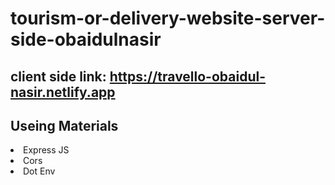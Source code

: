 # tourism-or-delivery-website-server-side-obaidulnasir

## client side link: https://travello-obaidul-nasir.netlify.app


## Useing Materials
  <li>Express JS</li>
  <li>Cors</li>
  <li>Dot Env</li>
 
 

